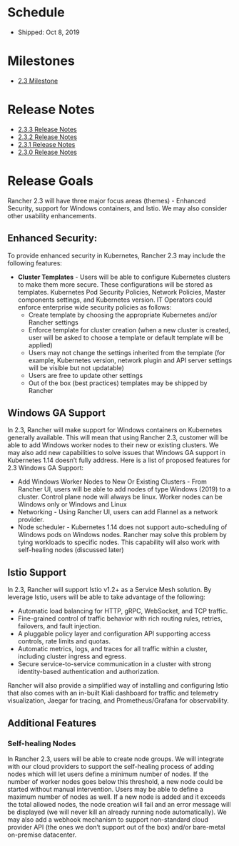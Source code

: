 # Schedule
* Shipped: Oct 8, 2019

# Milestones

* [2.3 Milestone](https://github.com/rancher/rancher/milestone/153)

# Release Notes

* [2.3.3 Release Notes](https://github.com/rancher/rancher/releases/tag/v2.3.3)
* [2.3.2 Release Notes](https://github.com/rancher/rancher/releases/tag/v2.3.2)
* [2.3.1 Release Notes](https://github.com/rancher/rancher/releases/tag/v2.3.1)
* [2.3.0 Release Notes](https://github.com/rancher/rancher/releases/tag/v2.3.0)

# Release Goals

Rancher 2.3 will have three major focus areas (themes) - Enhanced Security, support for Windows containers, and Istio. We may also consider other usability enhancements.  

## Enhanced Security:
To provide enhanced security in Kubernetes, Rancher 2.3 may include the following features: 
* **Cluster Templates** - Users will be able to configure Kubernetes clusters to make them more secure. These configurations will be stored as templates.  Kubernetes Pod Security Policies, Network Policies, Master components settings, and Kubernetes version. IT Operators could enforce enterprise wide security policies as follows:
    * Create template by choosing the appropriate Kubernetes and/or Rancher settings
    * Enforce template for cluster creation (when a new cluster is created, user will be asked to choose a template or default template will be applied)
    * Users may not change the settings inherited from the template (for example, Kubernetes version, network plugin and API server settings will be visible but not updatable)
    * Users are free to update other settings 
    * Out of the box (best practices) templates may be shipped by Rancher

## Windows GA Support
In 2.3, Rancher will make support for Windows containers on Kubernetes generally available. This will mean that using Rancher 2.3, customer will be able to add Windows worker nodes to their new or existing clusters. We may also add new capabilities to solve issues that Windows GA support in Kubernetes 1.14 doesn’t fully address. 
Here is a list of proposed features for 2.3 Windows GA Support:
* Add Windows Worker Nodes to New Or Existing Clusters - From Rancher UI, users will be able to add  nodes of type Windows (2019) to a cluster. Control plane node will always be linux. Worker nodes can be Windows only or Windows and Linux
* Networking - Using Rancher UI, users can add Flannel as a network provider. 
* Node scheduler - Kubernetes 1.14 does not support auto-scheduling of Windows pods on Windows nodes. Rancher may solve this problem by tying workloads to specific nodes. This capability will also work with self-healing nodes (discussed later)

## Istio Support
In 2.3, Rancher will support Istio v1.2+ as a Service Mesh solution.  By leverage Istio, users will be able to take advantage of the following:
* Automatic load balancing for HTTP, gRPC, WebSocket, and TCP traffic.
* Fine-grained control of traffic behavior with rich routing rules, retries, failovers, and fault injection.
* A pluggable policy layer and configuration API supporting access controls, rate limits and quotas.
* Automatic metrics, logs, and traces for all traffic within a cluster, including cluster ingress and egress.
* Secure service-to-service communication in a cluster with strong identity-based authentication and authorization.

Rancher will also provide a simplified way of installing and configuring Istio that also comes with an in-built Kiali dashboard for traffic and telemetry visualization, Jaegar for tracing, and Prometheus/Grafana for observability.

## Additional Features
### Self-healing Nodes
In Rancher 2.3, users will be able to create node groups. We will integrate with our cloud providers to support the self-healing process of adding nodes which will let users define a minimum number of nodes. If the number of worker nodes goes below this threshold,  a new node could be started without manual intervention. Users may be able to define a maximum number of nodes as well. If a new node is added and it exceeds the total allowed nodes, the node creation will fail and an error message will be displayed (we will never kill an already running node automatically).
We may also add a webhook mechanism to support non-standard cloud provider API (the ones we don’t support out of the box) and/or bare-metal on-premise datacenter. 

